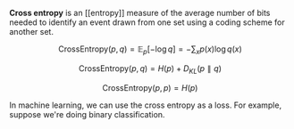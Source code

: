**Cross entropy** is an [[entropy]] measure of the average number of bits needed to identify an event drawn from one set using a coding scheme for another set.

$$
\mathrm{CrossEntropy}(p,q) = \mathbb{E}_p\left[-\log q\right] = - \sum_x p(x) \log q(x)
$$

$$
\mathsf{CrossEntropy}(p, q) = H(p) + D_{KL}(p \parallel q)
$$

$$
\mathsf{CrossEntropy}(p, p) = H(p)
$$

In machine learning, we can use the cross entropy as a loss. For example, suppose we're doing binary classification.